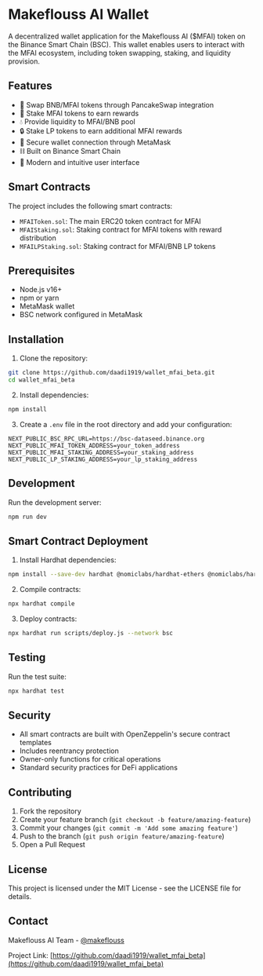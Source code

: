# Makeflouss AI Wallet

A decentralized wallet application for the Makeflouss AI ($MFAI) token on the Binance Smart Chain (BSC). This wallet enables users to interact with the MFAI ecosystem, including token swapping, staking, and liquidity provision.

## Features

- 💱 Swap BNB/MFAI tokens through PancakeSwap integration
- 🏦 Stake MFAI tokens to earn rewards
- 💧 Provide liquidity to MFAI/BNB pool
- 🔒 Stake LP tokens to earn additional MFAI rewards
- 🔐 Secure wallet connection through MetaMask
- ⛓️ Built on Binance Smart Chain
- 🎨 Modern and intuitive user interface

## Smart Contracts

The project includes the following smart contracts:

- `MFAIToken.sol`: The main ERC20 token contract for MFAI
- `MFAIStaking.sol`: Staking contract for MFAI tokens with reward distribution
- `MFAILPStaking.sol`: Staking contract for MFAI/BNB LP tokens

## Prerequisites

- Node.js v16+
- npm or yarn
- MetaMask wallet
- BSC network configured in MetaMask

## Installation

1. Clone the repository:
```bash
git clone https://github.com/daadi1919/wallet_mfai_beta.git
cd wallet_mfai_beta
```

2. Install dependencies:
```bash
npm install
```

3. Create a `.env` file in the root directory and add your configuration:
```env
NEXT_PUBLIC_BSC_RPC_URL=https://bsc-dataseed.binance.org
NEXT_PUBLIC_MFAI_TOKEN_ADDRESS=your_token_address
NEXT_PUBLIC_MFAI_STAKING_ADDRESS=your_staking_address
NEXT_PUBLIC_LP_STAKING_ADDRESS=your_lp_staking_address
```

## Development

Run the development server:
```bash
npm run dev
```

## Smart Contract Deployment

1. Install Hardhat dependencies:
```bash
npm install --save-dev hardhat @nomiclabs/hardhat-ethers @nomiclabs/hardhat-waffle ethereum-waffle chai @openzeppelin/contracts
```

2. Compile contracts:
```bash
npx hardhat compile
```

3. Deploy contracts:
```bash
npx hardhat run scripts/deploy.js --network bsc
```

## Testing

Run the test suite:
```bash
npx hardhat test
```

## Security

- All smart contracts are built with OpenZeppelin's secure contract templates
- Includes reentrancy protection
- Owner-only functions for critical operations
- Standard security practices for DeFi applications

## Contributing

1. Fork the repository
2. Create your feature branch (`git checkout -b feature/amazing-feature`)
3. Commit your changes (`git commit -m 'Add some amazing feature'`)
4. Push to the branch (`git push origin feature/amazing-feature`)
5. Open a Pull Request

## License

This project is licensed under the MIT License - see the LICENSE file for details.

## Contact

Makeflouss AI Team - [@makeflouss](https://twitter.com/makeflouss)

Project Link: [https://github.com/daadi1919/wallet_mfai_beta](https://github.com/daadi1919/wallet_mfai_beta) 

